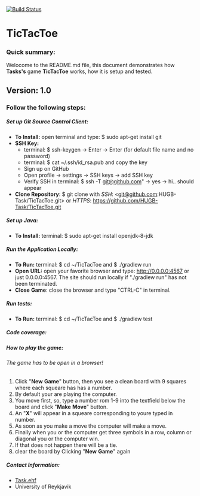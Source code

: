 [![Build Status](https://travis-ci.org/HUGB-Task/TicTacToe.svg)](https://travis-ci.org/HUGB-Task/TicTacToe)
# TicTacToe

### Quick summary:
Welocome to the README.md file, this document demonstrates how __Tasks's__ game __TicTacToe__ works, how it is setup and tested. 

Version: **1.0**
---
### Follow the following steps:
##### Set up Git Source Control Client: 
- **To** **Install:** open terminal and type: $ sudo apt-get install git 
- **SSH** **Key:** 
    * terminal: $ ssh-keygen -> Enter -> Enter (for default file name and no password)
    * terminal: $ cat ~/.ssh/id_rsa.pub and copy the key
    * Sign up on GitHub 
    * Open profile -> settings -> SSH keys -> add SSH key
    * Verify SSH in terminal: $ ssh -T git@github.com" -> yes -> hi.. should appear
- **Clone Repository**: $ git clone with _SSH_: <git@github.com:HUGB-Task/TicTacToe.git>
or _HTTPS_: 
https://github.com/HUGB-Task/TicTacToe.git

##### Set up Java:
- **To** **Install:** terminal: $ sudo apt-get install openjdk-8-jdk


##### Run the Application Locally:
- **To** **Run:** terminal: $ cd ~/TicTacToe and $ ./gradlew run
- **Open** **URL:** open your favorite browser and type: http://0.0.0.0:4567 or just 0.0.0.0:4567. The site should run locally if "./gradlew run" has not been terminated.
- **Close** **Game**: close the browser and type "CTRL-C" in terminal.

##### Run tests:
- **To** **Run:** terminal: $ cd ~/TicTacToe and $ ./gradlew test

##### Code coverage:


##### How to play the game: 
###### The game has to be open in a browser! 
1. Click "**New** **Game**" button, then you see a clean board with 9 squares where each squeare has has a number.
2. By default your are playing the computer.
3. You move first, so, type a number rom 1-9 into the textfield below the board and click "**Make** **Move**" button.
4. An "**X**" will appear in a squeare corresponding to youre typed in number.
5. As soon as you make a move the computer will make a move.
6. Finally when you or the computer get three symbols in a row, column or diagonal you or the computer win.
7. If that does not happen there will be a tie.
8. clear the board by Clicking "**New** **Game**" again

##### Contact Information:
* [Task.ehf](https://www.google.com) 
* University of Reykjavik

